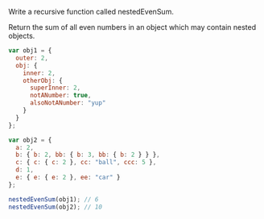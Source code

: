 Write a recursive function called nestedEvenSum.

Return the sum of all even numbers in an object which may contain nested objects.

```js
var obj1 = {
  outer: 2,
  obj: {
    inner: 2,
    otherObj: {
      superInner: 2,
      notANumber: true,
      alsoNotANumber: "yup"
    }
  }
};

var obj2 = {
  a: 2,
  b: { b: 2, bb: { b: 3, bb: { b: 2 } } },
  c: { c: { c: 2 }, cc: "ball", ccc: 5 },
  d: 1,
  e: { e: { e: 2 }, ee: "car" }
};

nestedEvenSum(obj1); // 6
nestedEvenSum(obj2); // 10
```
